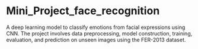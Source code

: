 # Mini_Project_face_recognition
A deep learning model to classify emotions from facial expressions using CNN. The project involves data preprocessing, model construction, training, evaluation, and prediction on unseen images using the FER-2013 dataset.
